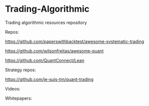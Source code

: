 # Trading-Algorithmic
Trading algorithmic resources repository

Repos:

https://github.com/paperswithbacktest/awesome-systematic-trading

https://github.com/wilsonfreitas/awesome-quant

https://github.com/QuantConnect/Lean

Strategy repos:

https://github.com/je-suis-tm/quant-trading

Videos:

Whitepapers:

